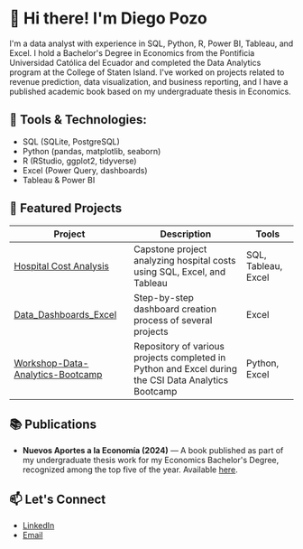 # 👋 Hi there! I'm Diego Pozo

I'm a data analyst with experience in SQL, Python, R, Power BI, Tableau, and Excel. I hold a Bachelor's Degree in Economics from the Pontificia Universidad Católica del Ecuador and completed the Data Analytics program at the College of Staten Island. I've worked on projects related to revenue prediction, data visualization, and business reporting, and I have a published academic book based on my undergraduate thesis in Economics.


## 🧰 Tools & Technologies:
- SQL (SQLite, PostgreSQL)
- Python (pandas, matplotlib, seaborn)
- R (RStudio, ggplot2, tidyverse)
- Excel (Power Query, dashboards)
- Tableau & Power BI

## 📂 Featured Projects

| Project | Description | Tools |
|--------|-------------|-------|
| [Hospital Cost Analysis](https://github.com/DRANK1999/Capstone_Project.git) | Capstone project analyzing hospital costs using SQL, Excel, and Tableau | SQL, Tableau, Excel |
| [Data_Dashboards_Excel](https://github.com/DRANK1999/Data_Projects_Excel.git) | Step-by-step dashboard creation process of several projects | Excel |
| [Workshop-Data-Analytics-Bootcamp](https://github.com/DRANK1999/Workshop-Data-Analytics-Bootcamp.git) | Repository of various projects completed in Python and Excel during the CSI Data Analytics Bootcamp | Python, Excel |

## 📚 Publications

- **Nuevos Aportes a la Economía (2024)** — A book published as part of my undergraduate thesis work for my Economics Bachelor's Degree, recognized among the top five of the year. Available [here](https://iie-puce.com/nuevos_aportes_economia/nuevos-aportes-a-la-economia/).

## 📫 Let's Connect
- [LinkedIn](https://www.linkedin.com/in/diego-sebasti%C3%A1n-pozo-cisneros-367371192/)
- [Email](diego_pozo1999@hotmail.com)
